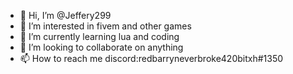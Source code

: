 - 👋 Hi, I’m @Jeffery299
- 👀 I’m interested in fivem and other games 
- 🌱 I’m currently learning lua and coding 
- 💞️ I’m looking to collaborate on anything
- 📫 How to reach me discord:redbarryneverbroke420bitxh#1350

<!---
Jeffery299/Jeffery299 is a ✨ special ✨ repository because its `README.md` (this file) appears on your GitHub profile.
You can click the Preview link to take a look at your changes.
--->
